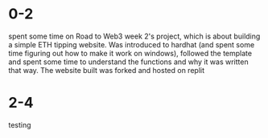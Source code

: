 # 0-2 
spent some time on Road to Web3 week 2's project, which is about building a simple ETH tipping website. Was introduced to hardhat (and spent some time figuring out how to make it work on windows), followed the template and spent some time to understand the functions and why it was written that way. The website built was forked and hosted on replit
# 2-4
testing
